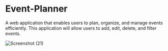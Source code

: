 # Event-Planner
A web application that enables users to plan, organize, and manage events efficiently. This application will allow users to add, edit, delete, and filter events.

![Screenshot (21)](https://github.com/user-attachments/assets/f000a4f0-e5e7-4a1d-91ae-a3958984403c)

